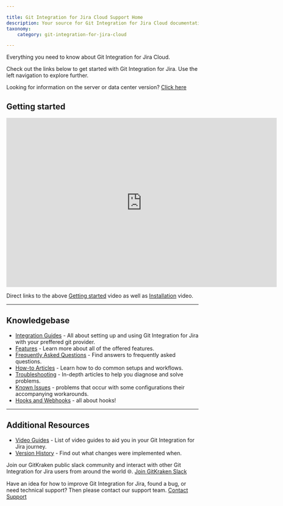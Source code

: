 ```yaml
---

title: Git Integration for Jira Cloud Support Home
description: Your source for Git Integration for Jira Cloud documentation
taxonomy:
    category: git-integration-for-jira-cloud

---
```


Everything you need to know about Git Integration for Jira Cloud.

Check out the links below to get started with Git Integration for Jira. Use the left navigation to explore further.

Looking for information on the server or data center version? [Click here](/git-integration-for-jira-data-center/git-integration-for-jira-home-self-manged/)

## Getting started

<div class='embed-container embed-container--16-9'>
        <iframe width='709' height='443' src='https://fast.wistia.net/embed/iframe/8c0iq4hwdt?videoFoam=true' frameborder='0' allowfullscreen ></iframe>
</div> 

Direct links to the above [Getting started](https://bigbrassband.wistia.com/medias/8c0iq4hwdt) video as well as [Installation](https://bigbrassband.wistia.com/medias/m9u64t1a3h) video.

***

## Knowledgebase  

- [Integration Guides](git-integration-for-jira-cloud/integration-guide-gij-cloud/) - All about setting up and using Git Integration for Jira with your preffered git provider.
- [Features](git-integration-for-jira-self-managed/features-gij-cloud/) - Learn more about all of the offered features.
- [Frequently Asked Questions](/git-integration-for-jira-self-managed/frequently-asked-questions-gij-cloud/) - Find answers to frequently asked questions.
- [How-to Articles](/git-integration-for-jira-self-managed/how-to-articles-gij-cloud/) - Learn how to do common setups and workflows.
- [Troubleshooting](/git-integration-for-jira-self-managed/troubleshooting-articles-gij-cloud/) - In-depth articles to help you diagnose and solve problems. 
- [Known Issues](/git-integration-for-jira-self-managed/known-issues-gij-cloud/) - problems that occur with some configurations their accompanying workarounds.
- [Hooks and Webhooks](git-integration-for-jira-self-managed/hooks-and-webhooks-gij-cloud/) - all about hooks!

***

## Additional Resources

- [Video Guides](/git-integration-for-jira-self-managed/git-integration-jira-data-center-video-guides/) - List of video guides to aid you in your Git Integration for Jira journey.
- [Version History](https://marketplace.atlassian.com/apps/4984/git-integration-for-jira/version-history) - Find out what changes were implemented when.

Join our GitKraken public slack community and interact with other Git Integration for Jira users from around the world 🌐.
[Join GitKraken Slack](https://slack.gitkraken.com/)

Have an idea for how to improve Git Integration for Jira, found a bug, or need technical support? Then please contact our support team.
[Contact Support](https://help.gitkraken.com/git-integration-for-jira-cloud/gij-cloud-contact-support/) 

